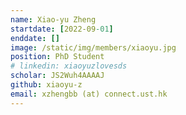 ```yaml
---
name: Xiao-yu Zheng
startdate: [2022-09-01]
enddate: []
image: /static/img/members/xiaoyu.jpg
position: PhD Student
# linkedin: xiaoyuzlovesds
scholar: JS2Wuh4AAAAJ
github: xiaoyu-z
email: xzhengbb (at) connect.ust.hk
---
```

